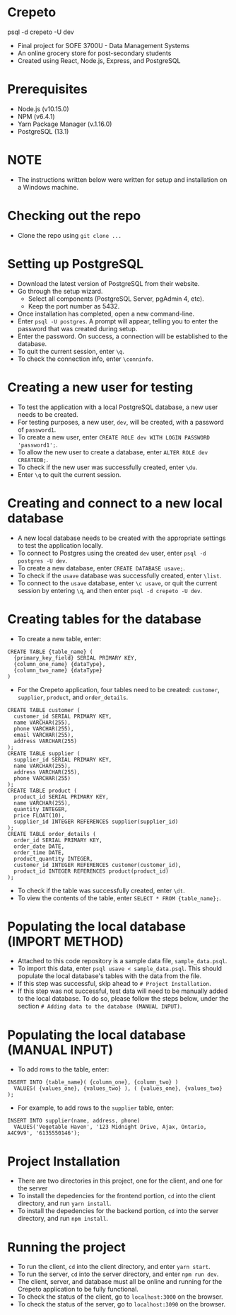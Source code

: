 # Crepeto

psql -d crepeto -U dev

- Final project for SOFE 3700U - Data Management Systems
- An online grocery store for post-secondary students
- Created using React, Node.js, Express, and PostgreSQL

# Prerequisites

- Node.js (v10.15.0)
- NPM (v6.4.1)
- Yarn Package Manager (v.1.16.0)
- PostgreSQL (13.1)

# NOTE

- The instructions written below were written for setup and installation on a Windows machine.

# Checking out the repo

- Clone the repo using `git clone ...`

# Setting up PostgreSQL

- Download the latest version of PostgreSQL from their website.
- Go through the setup wizard.
  - Select all components (PostgreSQL Server, pgAdmin 4, etc).
  - Keep the port number as 5432.
- Once installation has completed, open a new command-line.
- Enter `psql -U postgres`. A prompt will appear, telling you to enter the password that was created during setup.
- Enter the password. On success, a connection will be established to the database.
- To quit the current session, enter `\q`.
- To check the connection info, enter `\conninfo`.

# Creating a new user for testing

- To test the application with a local PostgreSQL database, a new user needs to be created.
- For testing purposes, a new user, `dev`, will be created, with a password of `password1`.
- To create a new user, enter `CREATE ROLE dev WITH LOGIN PASSWORD 'password1';`.
- To allow the new user to create a database, enter `ALTER ROLE dev CREATEDB;`.
- To check if the new user was successfully created, enter `\du`.
- Enter `\q` to quit the current session.

# Creating and connect to a new local database

- A new local database needs to be created with the appropriate settings to test the application locally.
- To connect to Postgres using the created `dev` user, enter `psql -d postgres -U dev`.
- To create a new database, enter `CREATE DATABASE usave;`.
- To check if the `usave` database was successfully created, enter `\list`.
- To connect to the `usave` database, enter `\c usave`, or quit the current session by entering `\q`, and then enter `psql -d crepeto -U dev`.

# Creating tables for the database

- To create a new table, enter:

```
CREATE TABLE {table_name} (
  {primary_key_field} SERIAL PRIMARY KEY,
  {column_one_name} {dataType},
  {column_two_name} {dataType}
)
```

- For the Crepeto application, four tables need to be created: `customer`, `supplier`, `product`, and `order_details`.

```
CREATE TABLE customer (
  customer_id SERIAL PRIMARY KEY,
  name VARCHAR(255),
  phone VARCHAR(255),
  email VARCHAR(255),
  address VARCHAR(255)
);
CREATE TABLE supplier (
  supplier_id SERIAL PRIMARY KEY,
  name VARCHAR(255),
  address VARCHAR(255),
  phone VARCHAR(255)
);
CREATE TABLE product (
  product_id SERIAL PRIMARY KEY,
  name VARCHAR(255),
  quantity INTEGER,
  price FLOAT(10),
  supplier_id INTEGER REFERENCES supplier(supplier_id)
);
CREATE TABLE order_details (
  order_id SERIAL PRIMARY KEY,
  order_date DATE,
  order_time DATE,
  product_quantity INTEGER,
  customer_id INTEGER REFERENCES customer(customer_id),
  product_id INTEGER REFERENCES product(product_id)
);
```

- To check if the table was successfully created, enter `\dt`.
- To view the contents of the table, enter `SELECT * FROM {table_name};`.

# Populating the local database (IMPORT METHOD)

- Attached to this code repository is a sample data file, `sample_data.psql`.
- To import this data, enter `psql usave < sample_data.psql`. This should populate the local database's tables with the data from the file.
- If this step was successful, skip ahead to `# Project Installation`.
- If this step was not successful, test data will need to be manually added to the local database. To do so, please follow the steps below, under the section `# Adding data to the database (MANUAL INPUT)`.

# Populating the local database (MANUAL INPUT)

- To add rows to the table, enter:

```
INSERT INTO {table_name}( {column_one}, {column_two} )
  VALUES( {values_one}, {values_two} ), ( {values_one}, {values_two} );
```

- For example, to add rows to the `supplier` table, enter:

```
INSERT INTO supplier(name, address, phone)
  VALUES('Vegetable Haven', '123 Midnight Drive, Ajax, Ontario, A4C9V9', '6135550146');
```

# Project Installation

- There are two directories in this project, one for the client, and one for the server
- To install the depedencies for the frontend portion, `cd` into the client directory, and run `yarn install`.
- To install the depedencies for the backend portion, `cd` into the server directory, and run `npm install`.

# Running the project

- To run the client, `cd` into the client directory, and enter `yarn start`.
- To run the server, `cd` into the server directory, and enter `npm run dev`.
- The client, server, and database must all be online and running for the Crepeto application to be fully functional.
- To check the status of the client, go to `localhost:3000` on the browser.
- To check the status of the server, go to `localhost:3090` on the browser.
